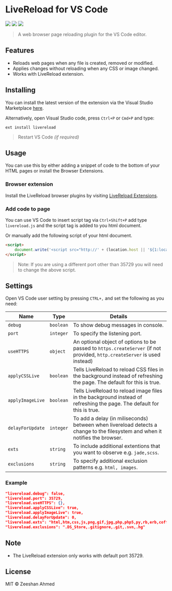 # LiveReload for VS Code

<p>
<img src="https://img.shields.io/vscode-marketplace/d/zeeshanu.livereload.svg" />
<img src="https://img.shields.io/vscode-marketplace/v/zeeshanu.livereload.svg" />
<img src="https://img.shields.io/vscode-marketplace/r/zeeshanu.livereload.svg" />
</p>

> A web browser page reloading plugin for the VS Code editor.

## Features

* Reloads web pages when any file is created, removed or modified.
* Applies changes without reloading when any CSS or image changed.
* Works with LiveReload extension.

## Installing

You can install the latest version of the extension via the Visual Studio Marketplace [here](https://marketplace.visualstudio.com/items?itemName=zeeshanu.livereload).

Alternatively, open Visual Studio code, press `Ctrl+P` or `Cmd+P` and type:

```
ext install livereload
```

> Restart VS Code *(if required)*

## Usage

You can use this by either adding a snippet of code to the bottom of your HTML pages or install the Browser Extensions.

### Browser extension

Install the LiveReload browser plugins by visiting [LiveReload Extensions](http://livereload.com/extensions/).

### Add code to page

You can use VS Code to insert script tag via `Ctrl+Shift+P` add type `livereload.js` and the script tag is added to you html document. 

Or manually add the following script of your html document.

```html
<script>
	document.write('<script src="http://' + (location.host || '${1:localhost}').split(':')[0] + ':${2:35729}/livereload.js?snipver=1"></' + 'script>')
</script>
```

> Note: If you are using a different port other than 35729 you will need to change the above script.

## Settings

Open VS Code user setting by pressing `CTRL+,` and set the following as you need:

| Name          | Type        | Details|
| ------------- |-------------| ----- |
| `debug` | `boolean` | To show debug messages in console. |
| `port` | `integer` | To specify the listening port. |
| `useHTTPS` | `object` | An optional object of options to be passed to `https.createServer` (if not provided, `http.createServer` is used instead) |
| `applyCSSLive` | `boolean` | Tells LiveReload to reload CSS files in the background instead of refreshing the page. The default for this is true. |
| `applyImageLive` | `boolean` | Tells LiveReload to reload image files in the background instead of refreshing the page. The default for this is true. |
| `delayForUpdate` | `integer` | To add a delay (in miliseconds) between when livereload detects a change to the filesystem and when it notifies the browser. |
| `exts` | `string` | To include additional extentions that you want to observe e.g. `jade,scss`. |
| `exclusions` | `string` | To specify additional exclusion patterns e.g. `html, images`. |

### Example

```json
"livereload.debug": false,
"livereload.port": 35729,
"livereload.useHTTPS": {},
"livereload.applyCSSLive": true,
"livereload.applyImageLive": true,
"livereload.delayForUpdate": 0,
"livereload.exts": "html,htm,css,js,png,gif,jpg,php,php5,py,rb,erb,coffee",
"livereload.exclusions": ".DS_Store,.gitignore,.git,.svn,.hg"
```

## Note

* The LiveReload extension only works with default port 35729.

## License

MIT © Zeeshan Ahmed
